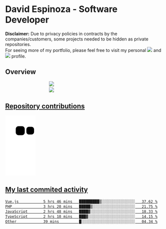 # David Espinoza - Software Developer
<div id="links">
  <p>
    <strong>Disclaimer:</strong> Due to privacy policies in contracts by the companies/customers, some projects needed to be hidden as private repositories. <br />
For seeing more of my portfolio, please feel free to visit my personal <a href="https://davidespinoza.dev" target="_blank"><img src="https://img.shields.io/badge/website-000000?style=for-the-badge&logo=About.me&logoColor=white" target="_blank"></a> and <a href="https://www.linkedin.com/in/despinozap" target="_blank"><img src="https://img.shields.io/badge/LinkedIn-0077B5?style=for-the-badge&logo=linkedin&logoColor=white" target="_blank"></a> profile.
  </p>
</div>

## Overview

<div id="stats">
  <a href="https://github.com/despinozap">
  <img height="180em" style="margin: 0em 10em;" src="https://github-readme-stats.vercel.app/api?username=despinozap&show_icons=true&include_all_commits=true&count_private=true&theme=default"/>
  <img height="180em" style="margin: 0em 10em;" src="https://github-readme-stats.vercel.app/api/top-langs/?username=despinozap&layout=compact&langs_count=7&theme=default"/>
</div>
 
## Repository contributions
<div id="snake"> 

  ![Snake animation](https://github.com/despinozap/despinozap/blob/output/github-contribution-grid-snake.svg)
</div>

## My last commited activity
<!--START_SECTION:waka-->

```text
Vue.js           5 hrs 46 mins   █████████▒░░░░░░░░░░░░░░░   37.62 %
PHP              3 hrs 20 mins   █████▒░░░░░░░░░░░░░░░░░░░   21.75 %
JavaScript       2 hrs 48 mins   ████▓░░░░░░░░░░░░░░░░░░░░   18.33 %
TypeScript       2 hrs 10 mins   ███▓░░░░░░░░░░░░░░░░░░░░░   14.15 %
Other            39 mins         █░░░░░░░░░░░░░░░░░░░░░░░░   04.34 %
```

<!--END_SECTION:waka-->
